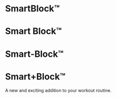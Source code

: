 # SmartBlock&trade;
# Smart Block&trade;
# Smart-Block&trade;
# Smart+Block&trade;
A new and exciting addition to your workout routine.
